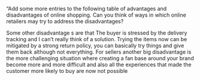 “Add some more entries to the following table of advantages and disadvantages of online shopping. Can you think of ways in
which online retailers may try to address the disadvantages?

Some other disadvantage s are that The buyer is stressed by the delivery tracking and I can’t really think of a solution. Trying the items now can be mitigated by a strong return policy, you can basically try things and give them back although not everything. For sellers another big disadvantage is the more challenging situation where creating a fan base around your brand become more and more difficult and also all the experiences that made the customer more likely to buy are now not possible

